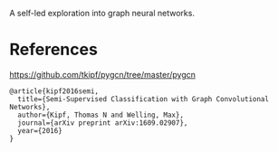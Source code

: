 A self-led exploration into graph neural networks.

# References
https://github.com/tkipf/pygcn/tree/master/pygcn

```
@article{kipf2016semi,
  title={Semi-Supervised Classification with Graph Convolutional Networks},
  author={Kipf, Thomas N and Welling, Max},
  journal={arXiv preprint arXiv:1609.02907},
  year={2016}
}
```
